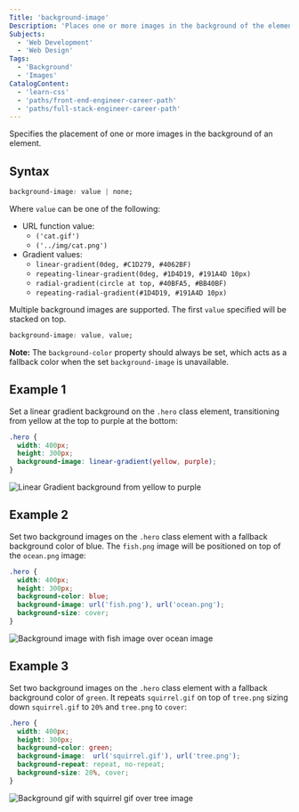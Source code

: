 ```yaml
---
Title: 'background-image'
Description: 'Places one or more images in the background of the element.'
Subjects:
  - 'Web Development'
  - 'Web Design'
Tags:
  - 'Background'
  - 'Images'
CatalogContent:
  - 'learn-css'
  - 'paths/front-end-engineer-career-path'
  - 'paths/full-stack-engineer-career-path'
---
```


Specifies the placement of one or more images in the background of an element.

## Syntax

```css
background-image: value | none;
```

Where `value` can be one of the following:

- URL function value:
  - `('cat.gif')`
  - `('../img/cat.png')`
- Gradient values:
  - `linear-gradient(0deg, #C1D279, #4062BF)`
  - `repeating-linear-gradient(0deg, #1D4D19, #191A4D 10px)`
  - `radial-gradient(circle at top, #40BFA5, #BB40BF)`
  - `repeating-radial-gradient(#1D4D19, #191A4D 10px)`

Multiple background images are supported. The first `value` specified will be stacked on top.

```css
background-image: value, value;
```

**Note:** The `background-color` property should always be set, which acts as a fallback color when the set `background-image` is unavailable.

## Example 1

Set a linear gradient background on the `.hero` class element, transitioning from yellow at the top to purple at the bottom:

```css
.hero {
  width: 400px;
  height: 300px;
  background-image: linear-gradient(yellow, purple);
}
```

![Linear Gradient background from yellow to purple](https://raw.githubusercontent.com/Codecademy/docs/main/media/background-image-example-1.png)

## Example 2

Set two background images on the `.hero` class element with a fallback background color of blue. The `fish.png` image will be positioned on top of the `ocean.png` image:

```css
.hero {
  width: 400px;
  height: 300px;
  background-color: blue;
  background-image: url('fish.png'), url('ocean.png');
  background-size: cover;
}
```

![Background image with fish image over ocean image](https://raw.githubusercontent.com/Codecademy/docs/main/media/background-image-example-2.png)

## Example 3

Set two background images on the `.hero` class element with a fallback background color of `green`. It repeats `squirrel.gif` on top of `tree.png` sizing down `squirrel.gif` to `20%` and `tree.png` to `cover`:

```css
.hero {
  width: 400px;
  height: 300px;
  background-color: green;
  background-image:  url('squirrel.gif'), url('tree.png');
  background-repeat: repeat, no-repeat;
  background-size: 20%, cover;
}
```

![Background gif with squirrel gif over tree image](https://raw.githubusercontent.com/Codecademy/docs/main/media/background-image-example-3.gif)
